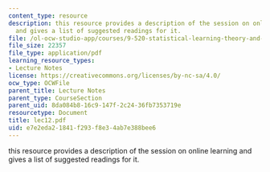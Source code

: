 ```yaml
---
content_type: resource
description: this resource provides a description of the session on online learning
  and gives a list of suggested readings for it.
file: /ol-ocw-studio-app/courses/9-520-statistical-learning-theory-and-applications-spring-2006/e7e2eda21841f293f8e34ab7e388bee6_lec12.pdf
file_size: 22357
file_type: application/pdf
learning_resource_types:
- Lecture Notes
license: https://creativecommons.org/licenses/by-nc-sa/4.0/
ocw_type: OCWFile
parent_title: Lecture Notes
parent_type: CourseSection
parent_uid: 8da084b8-16c9-147f-2c24-36fb7353719e
resourcetype: Document
title: lec12.pdf
uid: e7e2eda2-1841-f293-f8e3-4ab7e388bee6
---
```

this resource provides a description of the session on online learning and gives a list of suggested readings for it.